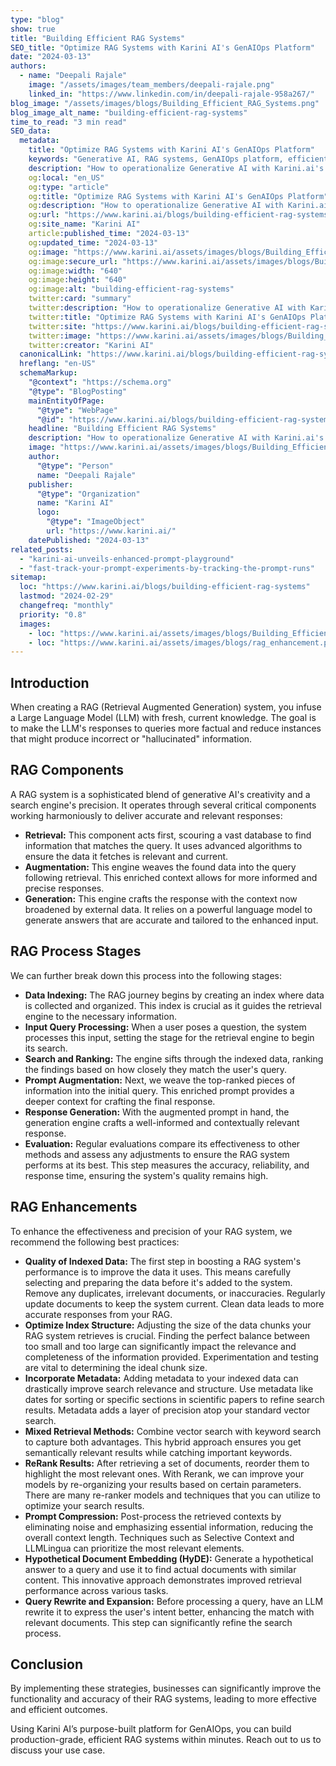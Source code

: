 ```yaml
---
type: "blog"
show: true
title: "Building Efficient RAG Systems"
SEO_title: "Optimize RAG Systems with Karini AI's GenAIOps Platform"
date: "2024-03-13"
authors:
  - name: "Deepali Rajale"
    image: "/assets/images/team_members/deepali-rajale.png"
    linked_in: "https://www.linkedin.com/in/deepali-rajale-958a267/"
blog_image: "/assets/images/blogs/Building_Efficient_RAG_Systems.png"
blog_image_alt_name: "building-efficient-rag-systems"
time_to_read: "3 min read"
SEO_data:
  metadata:
    title: "Optimize RAG Systems with Karini AI's GenAIOps Platform"
    keywords: "Generative AI, RAG systems, GenAIOps platform, efficient response generation, data indexing, AI augmentation"
    description: "How to operationalize Generative AI with Karini.ai's GenAI Orchestration platform, enhance RAG for precision and speed in response generation."
    og:local: "en_US"
    og:type: "article"
    og:title: "Optimize RAG Systems with Karini AI's GenAIOps Platform"
    og:description: "How to operationalize Generative AI with Karini.ai's GenAI Orchestration platform, enhance RAG for precision and speed in response generation."
    og:url: "https://www.karini.ai/blogs/building-efficient-rag-systems"
    og:site_name: "Karini AI"
    article:published_time: "2024-03-13"
    og:updated_time: "2024-03-13"
    og:image: "https://www.karini.ai/assets/images/blogs/Building_Efficient_RAG_Systems.png&w=640&q=75"
    og:image:secure_url: "https://www.karini.ai/assets/images/blogs/Building_Efficient_RAG_Systems.png&w=640&q=75"
    og:image:width: "640"
    og:image:height: "640"
    og:image:alt: "building-efficient-rag-systems"
    twitter:card: "summary"
    twitter:description: "How to operationalize Generative AI with Karini.ai's GenAI Orchestration platform, enhance RAG for precision and speed in response generation."
    twitter:title: "Optimize RAG Systems with Karini AI's GenAIOps Platform"
    twitter:site: "https://www.karini.ai/blogs/building-efficient-rag-systems"
    twitter:image: "https://www.karini.ai/assets/images/blogs/Building_Efficient_RAG_Systems.png&w=640&q=75"
    twitter:creator: "Karini AI"
  canonicalLink: "https://www.karini.ai/blogs/building-efficient-rag-systems"
  hreflang: "en-US"
  schemaMarkup:
    "@context": "https://schema.org"
    "@type": "BlogPosting"
    mainEntityOfPage:
      "@type": "WebPage"
      "@id": "https://www.karini.ai/blogs/building-efficient-rag-systems"
    headline: "Building Efficient RAG Systems"
    description: "How to operationalize Generative AI with Karini.ai's GenAI Orchestration platform, enhance RAG for precision and speed in response generation."
    image: "https://www.karini.ai/assets/images/blogs/Building_Efficient_RAG_Systems.png"
    author:
      "@type": "Person"
      name: "Deepali Rajale"
    publisher:
      "@type": "Organization"
      name: "Karini AI"
      logo:
        "@type": "ImageObject"
        url: "https://www.karini.ai/"
    datePublished: "2024-03-13"
related_posts:
  - "karini-ai-unveils-enhanced-prompt-playground"
  - "fast-track-your-prompt-experiments-by-tracking-the-prompt-runs"
sitemap:
  loc: "https://www.karini.ai/blogs/building-efficient-rag-systems"
  lastmod: "2024-02-29"
  changefreq: "monthly"
  priority: "0.8"
  images:
    - loc: "https://www.karini.ai/assets/images/blogs/Building_Efficient_RAG_Systems.png"
    - loc: "https://www.karini.ai/assets/images/blogs/rag_enhancement.png"
---
```


## Introduction

When creating a RAG (Retrieval Augmented Generation) system, you infuse a Large Language Model (LLM) with fresh, current knowledge. The goal is to make the LLM's responses to queries more factual and reduce instances that might produce incorrect or "hallucinated" information.

## RAG Components

A RAG system is a sophisticated blend of generative AI's creativity and a search engine's precision. It operates through several critical components working harmoniously to deliver accurate and relevant responses:

- **Retrieval:** This component acts first, scouring a vast database to find information that matches the query. It uses advanced algorithms to ensure the data it fetches is relevant and current.
- **Augmentation:** This engine weaves the found data into the query following retrieval. This enriched context allows for more informed and precise responses.
- **Generation:** This engine crafts the response with the context now broadened by external data. It relies on a powerful language model to generate answers that are accurate and tailored to the enhanced input.

## RAG Process Stages

We can further break down this process into the following stages:

- **Data Indexing:** The RAG journey begins by creating an index where data is collected and organized. This index is crucial as it guides the retrieval engine to the necessary information.
- **Input Query Processing:** When a user poses a question, the system processes this input, setting the stage for the retrieval engine to begin its search.
- **Search and Ranking:** The engine sifts through the indexed data, ranking the findings based on how closely they match the user's query.
- **Prompt Augmentation:** Next, we weave the top-ranked pieces of information into the initial query. This enriched prompt provides a deeper context for crafting the final response.
- **Response Generation:** With the augmented prompt in hand, the generation engine crafts a well-informed and contextually relevant response.
- **Evaluation:** Regular evaluations compare its effectiveness to other methods and assess any adjustments to ensure the RAG system performs at its best. This step measures the accuracy, reliability, and response time, ensuring the system's quality remains high.

## RAG Enhancements

To enhance the effectiveness and precision of your RAG system, we recommend the following best practices:

- **Quality of Indexed Data:** The first step in boosting a RAG system's performance is to improve the data it uses. This means carefully selecting and preparing the data before it's added to the system. Remove any duplicates, irrelevant documents, or inaccuracies. Regularly update documents to keep the system current. Clean data leads to more accurate responses from your RAG.
- **Optimize Index Structure:** Adjusting the size of the data chunks your RAG system retrieves is crucial. Finding the perfect balance between too small and too large can significantly impact the relevance and completeness of the information provided. Experimentation and testing are vital to determining the ideal chunk size.
- **Incorporate Metadata:** Adding metadata to your indexed data can drastically improve search relevance and structure. Use metadata like dates for sorting or specific sections in scientific papers to refine search results. Metadata adds a layer of precision atop your standard vector search.
- **Mixed Retrieval Methods:** Combine vector search with keyword search to capture both advantages. This hybrid approach ensures you get semantically relevant results while catching important keywords.
- **ReRank Results:** After retrieving a set of documents, reorder them to highlight the most relevant ones. With Rerank, we can improve your models by re-organizing your results based on certain parameters. There are many re-ranker models and techniques that you can utilize to optimize your search results.
- **Prompt Compression:** Post-process the retrieved contexts by eliminating noise and emphasizing essential information, reducing the overall context length. Techniques such as Selective Context and LLMLingua can prioritize the most relevant elements.
- **Hypothetical Document Embedding (HyDE):** Generate a hypothetical answer to a query and use it to find actual documents with similar content. This innovative approach demonstrates improved retrieval performance across various tasks.
- **Query Rewrite and Expansion:** Before processing a query, have an LLM rewrite it to express the user's intent better, enhancing the match with relevant documents. This step can significantly refine the search process.

## Conclusion

By implementing these strategies, businesses can significantly improve the functionality and accuracy of their RAG systems, leading to more effective and efficient outcomes.

Using Karini AI’s purpose-built platform for GenAIOps, you can build production-grade, efficient RAG systems within minutes. Reach out to us to discuss your use case.
